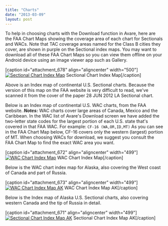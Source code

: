 ```yaml
---
title: "Charts"
date: "2013-03-09"
layout: post
---
```


To help in choosing charts with the Download function in Avare, here
are the FAA Chart Maps showing the coverage area of each chart for
Sectionals and WACs. Note that TAC coverage areas named for the Class
B cities they cover, are shown in purple on the Sectional index
maps. You may want to download all of these FAA Chart Maps so you can
view them offline on your Android device using an image viewer app
such as Gallery.

\[caption id="attachment\_678" align="aligncenter" width="500"\][![Sectional Chart Index Map](images/faa_sect-chartmap12.jpg)](http://avgps.wordpress.com/avare-overview/avare-%e2%80%a2-charts/faa_sect-chartmap/) Sectional Chart Index Map\[/caption\]

Above is an Index map of continental U.S. Sectional charts. Because
the version of this map on the FAA website is very difficult to read,
we've scanned it from the cover of the paper 28 JUN 2012 LA Sectional
chart.

Below is an Index map of continental U.S. WAC charts, from the FAA
website. _**Notes:**_ WAC charts cover large areas of Canada, Mexico
and the Caribbean. In the WAC list of Avare's Download screen we have
added the two-letter state codes for the largest portion of each
U.S. state that's covered in that FAA WAC. For example: `CF-16
(WA,OR,ID,MT)` As you can see in the FAA Chart Map below, CF-16 covers
only the western (largest) portion of MT. When choosing WACs for
download, we suggest you consult the FAA Chart Map to find the exact
WAC area you want.

\[caption id="attachment\_672" align="aligncenter" width="499"\][![WAC Chart Index Map](images/faa_wac_index-chartmap2.jpg)](http://avgps.wordpress.com/avare-overview/avare-%e2%80%a2-charts/faa_wac_index-chartmap/) WAC Chart Index Map\[/caption\]

Below is the WAC chart index map for Alaska, also covering the West
coast of Canada and part of Russia.

\[caption id="attachment\_673" align="aligncenter" width="499"\][![WAC Chart Index Map AK](images/faa_wac_index-chartmapak2.jpg)](http://avgps.wordpress.com/avare-overview/avare-%e2%80%a2-charts/faa_wac_index-chartmapak/) WAC Chart Index Map AK\[/caption\]

Below is the Index map of Alaska U.S. Sectional charts, also covering
western Canada and the tip of Russia in detail.

\[caption id="attachment\_671" align="aligncenter" width="499"\][![Sectional Chart Index Map AK](images/faa_sect-chartmapak2.jpg)](http://avgps.wordpress.com/avare-%e2%80%a2-charts/faa_sect-chartmapak/) Sectional Chart Index Map AK\[/caption\]
